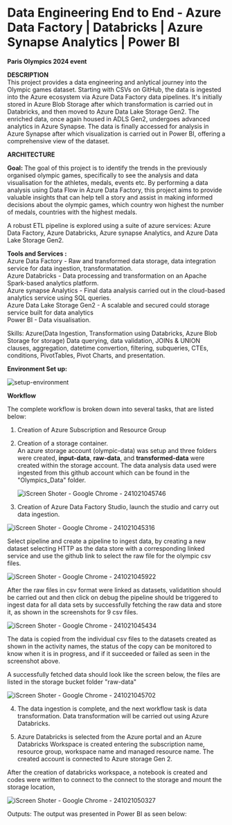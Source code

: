 # Data Engineering End to End - Azure Data Factory | Databricks | Azure Synapse Analytics | Power BI

<B>Paris Olympics 2024 event</B>

<B>DESCRIPTION</B><BR>
This project provides a data engineering and anlytical journey into the Olympic games dataset. Starting with CSVs on GitHub, the data is ingested into the Azure ecosystem via Azure Data Factory data pipelines. It's initially stored in Azure Blob Storage after which transformation is carried out in Databricks, and then moved to Azure Data Lake Storage Gen2. The enriched data, once again housed in ADLS Gen2, undergoes advanced analytics in Azure Synapse. The data is finally accessed for analysis in Azure Synapse after which visualization is carried out in Power BI, offering a comprehensive view of the dataset. 


 <B>ARCHITECTURE</B><BR>

<b>Goal:</b> The goal of this project is to identify the trends in the previously organised olympic games, specifically to see the analysis and data visualisation for the athletes, medals, events etc.  By performing a data analysis using Data Flow in Azure Data Factory, this project aims to provide valuable insights that can help tell a story and assist in making informed decisions about the olympic games, which country won highest the number of medals, countries with the highest medals.

A robust ETL pipeline is explored using a suite of azure services: Azure Data Factory, Azure Databricks, Azure synapse Analytics, and Azure Data Lake Storage Gen2. 

<B>Tools and Services : </B><BR>
Azure Data Factory  - Raw and transformed data storage, data integration service for data ingestion, transformatation. <BR>
Azure Databricks  - Data processing and transformation on an Apache Spark-based analytics platform. <BR>
Azure synapse Analytics  - Final data analysis carried out in the cloud-based analytics service using SQL queries. <BR>
Azure Data Lake Storage Gen2  - A scalable and secured could storage service built for data analytics <BR>
Power BI  - Data visualisation. <BR>

Skills: Azure(Data Ingestion, Transformation using Databricks, Azure Blob Storage for storage) Data querying, data validation, JOINs & UNION clauses, aggregation, datetime convertion, filtering, subqueries, CTEs, conditions, PivotTables, Pivot Charts, and presentation.

<B>Environment Set up: </B>

![setup-environment](https://github.com/user-attachments/assets/bfecc8b2-e2b3-4f66-a6e7-52f481dd5533)


<B>Workflow </B>

The complete workflow is broken down into several tasks, that are listed below:

1. Creation of Azure Subscription and Resource Group

2. Creation of a storage container. <br>
   An azure storage account (olympic-data) was setup and three folders were created, <b>input-data</b>, <b>raw-data</b>, and <b>transformed-data</b> were created within the storage account. The data analysis data used were ingested from this github account which can be found in the "Olympics_Data" folder.     

   ![iScreen Shoter - Google Chrome - 241021045746](https://github.com/user-attachments/assets/db649ba4-ced4-40e6-9e11-d46c9588d554)

3. Creation of Azure Data Factory Studio, launch the studio and carry out data ingestion. <br>
   
![iScreen Shoter - Google Chrome - 241021045316](https://github.com/user-attachments/assets/a18e4df4-225b-4b9f-887f-622f35a1da79)

Select pipeline and create a pipeline to ingest data, by creating a new dataset selecting HTTP as the data store with a corresponding linked service and use the github link to select the raw file for the olympic csv files. 

![iScreen Shoter - Google Chrome - 241021045922](https://github.com/user-attachments/assets/a3438d7b-5375-4be1-a65d-1b1f4414b10b)


After the raw files in csv format were linked as datasets, validatition should be carried out and then click on debug the pipeline should be triggered to ingest data for all data sets by successfully fetching the raw data and store it, as shown in the screenshots for 9 csv files. 

![iScreen Shoter - Google Chrome - 241021045434](https://github.com/user-attachments/assets/c52916d8-b636-4b34-8d39-7fdb0c715515)

The data is copied from the individual csv files to the datasets created as shown in the activity names, the status of the copy can be monitored to know when it is in progress, and if it succeeded or failed as seen in the screenshot above.

A successfully fetched data should look like the screen below, the files are listed in the storage bucket folder "raw-data" 

![iScreen Shoter - Google Chrome - 241021045702](https://github.com/user-attachments/assets/b9a79069-7074-4ded-8a13-97f245d1b70c)

4. The data ingestion is complete, and the next workflow task is data transformation. Data transformation will be carried out using Azure Databricks.
   
5. Azure Databricks is selected from the Azure portal and an Azure Databricks Workspace is created entering the subscription name, resource group, workspace name and managed resource name. The created account is connected to Azure storage Gen 2.

After the creation of databricks workspace, a notebook is created and codes were written to connect to the connect to the storage and mount the storage location, 

![iScreen Shoter - Google Chrome - 241021050327](https://github.com/user-attachments/assets/fa3e86dd-3b84-4865-a5e3-e77b85de5e1f)


Outputs:
The output was presented in Power BI as seen below: 
